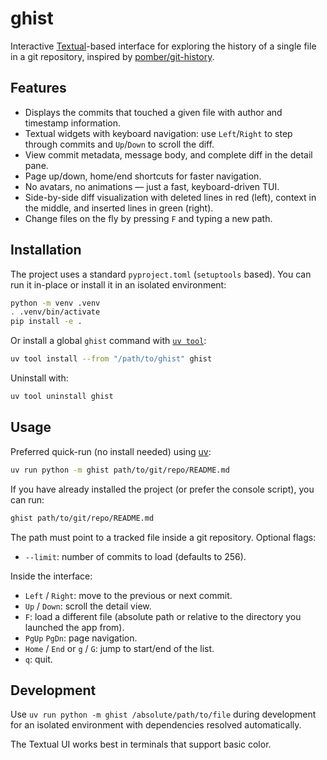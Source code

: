 # ghist

Interactive [Textual](https://github.com/Textualize/textual)-based interface for exploring the history of a single file in a git repository, inspired by [pomber/git-history](https://github.com/pomber/git-history).

## Features

- Displays the commits that touched a given file with author and timestamp information.
- Textual widgets with keyboard navigation: use `Left`/`Right` to step through commits and `Up`/`Down` to scroll the diff.
- View commit metadata, message body, and complete diff in the detail pane.
- Page up/down, home/end shortcuts for faster navigation.
- No avatars, no animations — just a fast, keyboard-driven TUI.
- Side-by-side diff visualization with deleted lines in red (left), context in the middle, and inserted lines in green (right).
- Change files on the fly by pressing `F` and typing a new path.

## Installation

The project uses a standard `pyproject.toml` (`setuptools` based). You can run it in-place or install it in an isolated environment:

```bash
python -m venv .venv
. .venv/bin/activate
pip install -e .
```

Or install a global `ghist` command with [`uv tool`](https://docs.astral.sh/uv/concepts/tools/):

```bash
uv tool install --from "/path/to/ghist" ghist
```

Uninstall with:

```bash
uv tool uninstall ghist
```

## Usage

Preferred quick-run (no install needed) using [uv](https://github.com/astral-sh/uv):

```bash
uv run python -m ghist path/to/git/repo/README.md
```

If you have already installed the project (or prefer the console script), you can run:

```bash
ghist path/to/git/repo/README.md
```

The path must point to a tracked file inside a git repository. Optional flags:

- `--limit`: number of commits to load (defaults to 256).

Inside the interface:
- `Left` / `Right`: move to the previous or next commit.
- `Up` / `Down`: scroll the detail view.
- `F`: load a different file (absolute path or relative to the directory you launched the app from).
- `PgUp` `PgDn`: page navigation.
- `Home` / `End` or `g` / `G`: jump to start/end of the list.
- `q`: quit.

## Development

Use `uv run python -m ghist /absolute/path/to/file` during development for an isolated environment with dependencies resolved automatically.

The Textual UI works best in terminals that support basic color.
